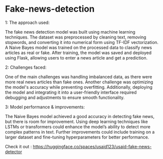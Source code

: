 # Fake-news-detection

 1: The approach used:
 
 The fake news detection model was built using machine learning techniques. The dataset was preprocessed by cleaning text, removing stopwords, and converting it into numerical form using TF-IDF vectorization. A Naive Bayes model was trained on the processed data to classify news articles as real or fake. After training, the model was saved and deployed using Flask, allowing users to enter a news article and get a prediction.
 
 2: Challenges faced:
 
 One of the main challenges was handling imbalanced data, as there were more real news articles than fake ones. Another challenge was optimizing the model's accuracy while preventing overfitting. Additionally, deploying the model and integrating it into a user-friendly interface required debugging and adjustments to ensure smooth functionality.

 3: Model performance & improvements:
 
The Naive Bayes model achieved a good accuracy in detecting fake news, but there is room for improvement. Using deep learning techniques like LSTMs or transformers could enhance the model’s ability to detect more complex patterns in text. Further improvements could include training on a larger dataset and fine-tuning hyperparameters for better performance.

Check it out :
https://huggingface.co/spaces/usaid123/usaid-fake-news-detector
